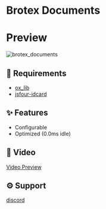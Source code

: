 # **Brotex Documents** 

# Preview
![brotex_documents](https://cdn.discordapp.com/attachments/1216518080428113970/1216518125353435136/brotex_documents.png?ex=6600adca&is=65ee38ca&hm=7abc616c334eaa95de30df8b2f9b7fd8f0988726e6f197fcdb8ea8407d7d83d8&)

## 🚨 Requirements

* [ox_lib](https://github.com/overextended/ox_lib/releases/tag)
* [jsfour-idcard](https://github.com/jonassvensson4/jsfour-idcard)


## ✨ Features
* Configurable
* Optimized (0.0ms idle)

## 📌 Video 
[Video Preview](https://www.youtube.com/watch?v=jPFXQr8EaEc)

## ⚙️ Support 
[discord](https://discord.gg/zMq4kqkcv8)
